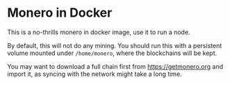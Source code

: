 # Monero in Docker
This is a no-thrills monero in docker image, use it to run a node.

By default, this will not do any mining.
You should run this with a persistent volume mounted under
``/home/monero``, where the blockchains will be kept.

You may want to download a full chain first from https://getmonero.org
and import it, as syncing with the network might take a long time.
